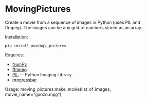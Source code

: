 MovingPictures 
=================

Create a movie from a sequence of images in Python (uses PIL and ffmpeg). The images can be any grid of numbers stored as an array. 

Installation:

	pip install moving\_pictures

Requires:

  * [NumPy](http://www.numpy.org/)
  * [ffmpeg](http://www.ffmpeg.org/)
  * [PIL](http://www.pythonware.com/products/pil/) -- Python Imaging Library 
  * [progressbar](https://code.google.com/p/python-progressbar/)

Usage:
	moving\_pictures.make\_movie(list\_of\_images, movie\_name="gonzo.mpg") 
    
